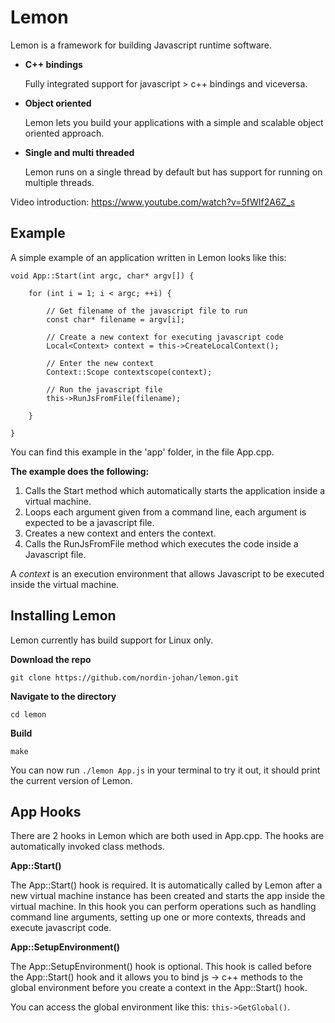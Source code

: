 # Lemon
Lemon is a framework for building Javascript runtime software.

* __C++ bindings__

	Fully integrated support for javascript > c++ bindings and viceversa.

* __Object oriented__

	Lemon lets you build your applications with a simple and scalable object oriented approach.

* __Single and multi threaded__
	
	Lemon runs on a single thread by default but has support for running on multiple threads.
	
Video introduction: https://www.youtube.com/watch?v=5fWIf2A6Z_s

## Example

A simple example of an application written in Lemon looks like this:

```
void App::Start(int argc, char* argv[]) {

	for (int i = 1; i < argc; ++i) {

		// Get filename of the javascript file to run
		const char* filename = argv[i];

		// Create a new context for executing javascript code
		Local<Context> context = this->CreateLocalContext();

		// Enter the new context
		Context::Scope contextscope(context);

		// Run the javascript file
		this->RunJsFromFile(filename);

	}

}
```

You can find this example in the 'app' folder, in the file App.cpp.

__The example does the following:__
1. Calls the Start method which automatically starts the application inside a virtual machine.
2. Loops each argument given from a command line, each argument is expected to be a javascript file.
3. Creates a new context and enters the context.
4. Calls the RunJsFromFile method which executes the code inside a Javascript file.

A _context_ is an execution environment that allows Javascript to be executed inside the virtual machine.
	
## Installing Lemon

Lemon currently has build support for Linux only.

__Download the repo__

``` git clone https://github.com/nordin-johan/lemon.git ```

__Navigate to the directory__

```cd lemon```

__Build__

```make```

You can now run ```./lemon App.js``` in your terminal to try it out, it should print the current version of Lemon.

## App Hooks

There are 2 hooks in Lemon which are both used in App.cpp. The hooks are automatically invoked class methods.

__App::Start()__

The App::Start() hook is required. It is automatically called by Lemon after a new virtual machine instance has been created and starts the app inside the virtual machine. In this hook you can perform operations such as handling command line arguments, setting up one or more contexts, threads and execute javascript code.

__App::SetupEnvironment()__

The App::SetupEnvironment() hook is optional. This hook is called before the App::Start() hook and it allows you to bind js -> c++ methods to the global environment before you create a context in the App::Start() hook.

You can access the global environment like this: ```this->GetGlobal()```. 
